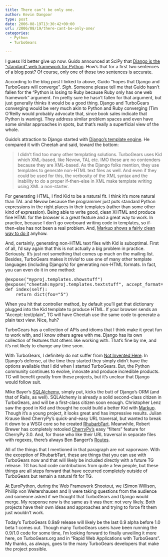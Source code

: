```yaml
---
title: There can’t be only one.
author: Kevin Dangoor
type: post
date: 2006-08-19T13:30:42+00:00
url: /2006/08/19/there-cant-be-only-one/
categories:
  - Python
  - TurboGears

---
```

I guess I&#8217;d better give up now. Guido announced at SciPy that [Django is the &#8220;standard&#8221; web framework for Python][1]. How&#8217;s that for a first two sentences of a blog post? Of course, only one of those two sentences is accurate.

According to the blog post I linked to above, Guido &#8220;hopes that Django and TurboGears will converge&#8221;. _Sigh_. Someone please tell me that Guido hasn&#8217;t fallen for the &#8220;Python is losing to Ruby because Ruby only has one web framework&#8221; argument. I&#8217;m pretty sure he hasn&#8217;t fallen for that argument, but just generally thinks it would be a good thing. Django and TurboGears converging would be very much akin to Python and Ruby converging (Tim O&#8217;Reilly would probably advocate that, since book sales indicate that Python is waning). They address similar problem spaces and even have some similar approaches in spots, but that&#8217;s really a superficial view of the whole.

Guido&#8217;s attraction to Django started with [Django&#8217;s template engine][2]. He compared it with Cheetah and said, toward the bottom:

> I didn&#8217;t find too many other templating solutions. TurboGears uses Kid which XML-based, like Nevow, TAL etc. IMO these are no contenders because they are XML-based. As the Django folks mention, they use templates to generate non-HTML text files as well. And even if they could be used for this, the verbosity of the XML syntax and the inability to do a proper if-then-else in XML make template writing using XML a non-starter.

For generating HTML, I find Kid to be a natural fit. I think it&#8217;s more natural than TAL and Nevow because the programmer just puts standard Python expressions in the right places in their templates (rather than some other kind of expression). Being able to write good, clean XHTML and produce fine HTML for the browser is a great feature and a great way to work. In practice, because I don&#8217;t go overboard writing code in templates, so if-then-else has not been a real problem. And, [Markup shows a fairly clean way to do it][3] anyhow.

And, certainly, generating non-HTML text files with Kid is suboptimal. First of all, I&#8217;d say again that this is not actually a big problem in practice. Seriously. It&#8217;s just not something that comes up much on the mailing list. Besides, TurboGears makes it _trivial_ to use one of many other template languages (including Django&#8217;s) for generating non-HTML formats. In fact, you can even do it in one method:

<pre>@expose("myproj.templates.showstuff")
@expose("cheetah:myproj.templates.textstuff", accept_format="text/plain")
def index(self):
    return dict(foo="5")
</pre>

When you hit that controller method, by default you&#8217;ll get that dictionary plugged into the Kid template to produce HTML. If your browser sends an &#8220;Accept: text/plain&#8221;, TG will have Cheetah use the same code to generate a plain text view. Nice, huh?

TurboGears has a collection of APIs and idioms that I think make it great fun to work with, and I know others agree with me. Django has its own collection of features that others like working with. That&#8217;s fine by me, and it&#8217;s not likely to change any time soon.

With TurboGears, I definitely do not suffer from [Not Invented Here][4]. In Django&#8217;s defense, at the time they started they simply didn&#8217;t have the options available that I did when I started TurboGears. But, the Python community continues to evolve, innovate and produce incredible products. TG will benefit greatly from these projects, but it&#8217;s unclear that Django would follow suit.

Mike Bayer&#8217;s [SQLAlchemy][5], simply put, kicks the butt of Django&#8217;s ORM (and that of Rails, as well). SQLAlchemy is already a solid second-class citizen in TurboGears, and will be a first-class citizen soon enough. Christopher Lenz saw the good in Kid and thought he could build a better Kid with [Markup][6]. Though it&#8217;s a young project, it looks great and has impressive results. Julian Krause liked CherryPy&#8217;s quick-and-easy URL traversal, but wanted to break it down to a WSGI core so he created [RhubarbTart][7]. Meanwhile, Robert Brewer has completely retooled [CherryPy&#8217;s][8] easy &#8220;filters&#8221; feature for CherryPy 3.0. And, for those who like their URL traversal in separate files with regexes, there&#8217;s always Ben Bangert&#8217;s [Routes][9].

All of the things that I mentioned in that paragraph are not vaporware. With the exception of RhubarbTart, these are things that you can use with TurboGears now and that will likely be included directly with a future TG release. TG has had code contributions from quite a few people, but these things are all steps forward that have occurred completely outside of TurboGears but remain a natural fit for TG.

At EuroPython, during the Web Framework Shootout, we (Simon Willison, Phillip von Weitershausen and I) were taking questions from the audience and someone asked if we thought that TurboGears and Django would merge. My response now is the same as it was then: not very likely. Both projects have their own ideas and approaches and trying to force fit them just wouldn&#8217;t work.

Today&#8217;s TurboGears 0.9a9 release will likely be the last 0.9 alpha before 1.0 beta 1 comes out. Though many TurboGears users have been running the 0.9/1.0 code for some time, I&#8217;m looking forward to finally unveiling it more here, on TurboGears.org and in &#8220;Rapid Web Applications with TurboGears&#8221;. My thanks, as always, goes to the many TurboGears developers that make the project possible.

 [1]: http://pyre.third-bit.com/blog/archives/613.html
 [2]: http://www.artima.com/weblogs/viewpost.jsp?thread=146606
 [3]: http://markup.edgewall.com/wiki/MarkupTemplates#py:choosepy:whenpy:otherwise
 [4]: http://en.wikipedia.org/wiki/Not_Invented_Here
 [5]: http://www.sqlalchemy.org/
 [6]: http://markup.edgewall.com/
 [7]: http://rhubarbtart.org
 [8]: http://www.cherrypy.org/
 [9]: http://routes.groovie.org/